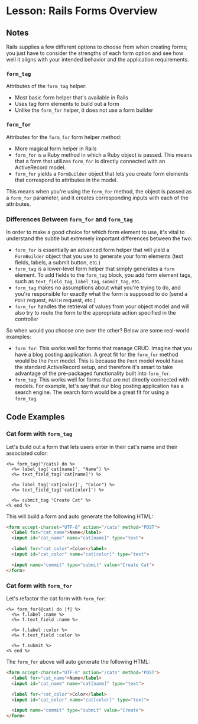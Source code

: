 # Lesson: Rails Forms Overview

## Notes

Rails supplies a few different options to choose from when creating forms; you just have to consider the strengths of each form option and see how well it aligns with your intended behavior and the application requirements.

### `form_tag`

Attributes of the `form_tag` helper:

- Most basic form helper that's available in Rails
- Uses tag form elements to build out a form
- Unlike the `form_for` helper, it does not use a form builder

### `form_for`

Attributes for the `form_for` form helper method:

- More magical form helper in Rails
- `form_for` is a Ruby method in which a Ruby object is passed. This means that a form that utilizes `form_for` is directly connected with an ActiveRecord model.
- `form_for` yields a `FormBuilder` object that lets you create form elements that correspond to attributes in the model.

This means when you're using the `form_for` method, the object is passed as a `form_for` parameter, and it creates corresponding inputs with each of the attributes.

### Differences Between `form_for` and `form_tag`

In order to make a good choice for which form element to use, it's vital to understand the subtle but extremely important differences between the two:

- `form_for` is essentially an advanced form helper that will yield a `FormBuilder` object that you use to generate your form elements (text fields, labels, a submit button, etc.)
- `form_tag` is a lower-level form helper that simply generates a `form` element. To add fields to the `form_tag` block, you add form element tags, such as `text_field_tag`, `label_tag`, `submit_tag`, etc.
- `form_tag` makes no assumptions about what you're trying to do, and you're responsible for exactly what the form is supposed to do (send a `POST` request, `PATCH` request, etc.)
- `form_for` handles the retrieval of values from your object model and will also try to route the form to the appropriate action specified in the controller

So when would you choose one over the other? Below are some real-world examples:

- `form_for`: This works well for forms that manage CRUD. Imagine that you have a blog posting application. A great fit for the `form_for` method would be the `Post` model. This is because the `Post` model would have the standard ActiveRecord setup, and therefore it's smart to take advantage of the pre-packaged functionality built into `form_for`.
- `form_tag`: This works well for forms that are not directly connected with models. For example, let's say that our blog posting application has a search engine. The search form would be a great fit for using a `form_tag`.

## Code Examples

### Cat form with `form_tag`

Let's build out a form that lets users enter in their cat's name and their associated color:

```erb
<%= form_tag("/cats) do %>
  <%= label_tag('cat[name]', "Name") %>
  <%= text_field_tag('cat[name]') %>

  <%= label_tag('cat[color]', "Color") %>
  <%= text_field_tag('cat[color]') %>

  <%= submit_tag "Create Cat" %>
<% end %>
```

This will build a form and auto generate the following HTML:

```html
<form accept-charset="UTF-8" action="/cats" method="POST">
  <label for="cat_name">Name</label>
  <input id="cat_name" name="cat[name]" type="text">

  <label for="cat_color">Color</label>
  <input id="cat_color" name="cat[color]" type="text">

  <input name="commit" type="submit" value="Create Cat">
</form>
```

### Cat form with `form_for`

Let's refactor the cat form with `form_for`:

```erb
<%= form_for(@cat) do |f| %>
  <%= f.label :name %>
  <%= f.text_field :name %>

  <%= f.label :color %>
  <%= f.text_field :color %>

  <%= f.submit %>
<% end %>
```

The `form_for` above will auto generate the following HTML:

```html
<form accept-charset="UTF-8" action="/cats" method="POST">
  <label for="cat_name">Name</label>
  <input id="cat_name" name="cat[name]" type="text">

  <label for="cat_color">Color</label>
  <input id="cat_color" name="cat[color]" type="text">

  <input name="commit" type="submit" value="Create">
</form>
```